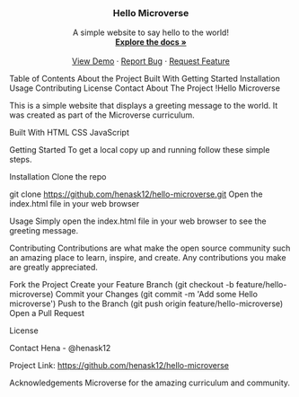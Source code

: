 <!-- PROJECT LOGO -->
<br />
<p align="center">
 
  <h3 align="center">Hello Microverse</h3>
  <p align="center">
    A simple website to say hello to the world!
    <br />
    <a href="https://github.com/henask12/hello-microverse"><strong>Explore the docs »</strong></a>
    <br />
    <br />
    <a href="https://henask12.github.io/hello-microverse/">View Demo</a>
    ·
    <a href="https://github.com/henask12/hello-microverse/issues">Report Bug</a>
    ·
    <a href="https://github.com/henask12/hello-microverse/issues">Request Feature</a>
  </p>
</p>
<!-- TABLE OF CONTENTS -->
Table of Contents
About the Project
Built With
Getting Started
Installation
Usage
Contributing
License
Contact
<!-- ABOUT THE PROJECT -->
About The Project
!Hello Microverse

This is a simple website that displays a greeting message to the world. It was created as part of the Microverse curriculum.

Built With
HTML
CSS
JavaScript
<!-- GETTING STARTED -->
Getting Started
To get a local copy up and running follow these simple steps.

Installation
Clone the repo

git clone https://github.com/henask12/hello-microverse.git
Open the index.html file in your web browser
<!-- USAGE EXAMPLES -->
Usage
Simply open the index.html file in your web browser to see the greeting message.

<!-- CONTRIBUTING -->
Contributing
Contributions are what make the open source community such an amazing place to learn, inspire, and create. Any contributions you make are greatly appreciated.

Fork the Project
Create your Feature Branch (git checkout -b feature/hello-microverse)
Commit your Changes (git commit -m 'Add some Hello microverse')
Push to the Branch (git push origin feature/hello-microverse)
Open a Pull Request
<!-- LICENSE -->
License

<!-- CONTACT -->
Contact
Hena - @henask12

Project Link: https://github.com/henask12/hello-microverse

<!-- ACKNOWLEDGEMENTS -->
Acknowledgements
Microverse for the amazing curriculum and community.




